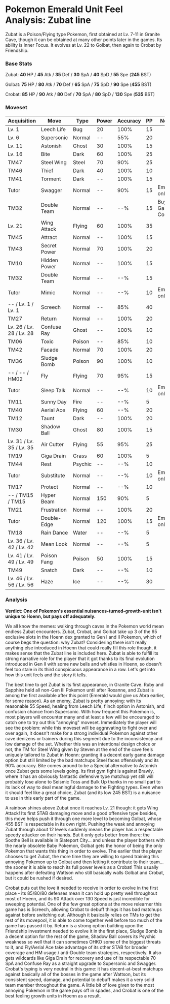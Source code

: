 # Pokemon Emerald Unit Feel Analysis: Zubat line

Zubat is a Poison/Flying type Pokemon, first obtained at Lv. 7-11 in Granite Cave, though it can be obtained at many other points later in the games. Its ability is Inner Focus. It evolves at Lv. 22 to Golbat, then again to Crobat by Friendship.

### Base Stats

Zubat: **40** HP / **45** Atk / **35** Def / **30** SpA / **40** SpD / **55** Spe (**245** BST)

Golbat: **75** HP / **80** Atk / **70** Def / **65** SpA / **75** SpD / **90** Spe (**455** BST)

Crobat: **85** HP / **90** Atk / **80** Def / **70** SpA / **80** SpD / **130** Spe (**535** BST)

### Moveset

| Acquisition              | Move         | Type    | Power | Accuracy | PP | Notes              |
|--------------------------|--------------|---------|-------|----------|----|--------------------|
| Lv. 1                    | Leech Life   | Bug     | 20    | 100%     | 15 |                    |
| Lv. 6                    | Supersonic   | Normal  | --    | 55%      | 20 |                    |
| Lv. 11                   | Astonish     | Ghost   | 30    | 100%     | 15 |                    |
| Lv. 16                   | Bite         | Dark    | 60    | 100%     | 25 |                    |
| TM47                     | Steel Wing   | Steel   | 70    | 90%      | 25 |                    |
| TM46                     | Thief        | Dark    | 40    | 100%     | 10 |                    |
| TM41                     | Torment      | Dark    | --    | 100%     | 15 |                    |
| Tutor                    | Swagger      | Normal  | --    | 90%      | 15 | Emerald only       |
| TM32                     | Double Team  | Normal  | --    | --%      | 15 | Buy at Game Corner |
| Lv. 21                   | Wing Attack  | Flying  | 60    | 100%     | 35 |                    |
| TM45                     | Attract      | Normal  | --    | 100%     | 15 |                    |
| TM43                     | Secret Power | Normal  | 70    | 100%     | 20 |                    |
| TM10                     | Hidden Power | Normal  | --    | 100%     | 15 |                    |
| TM32                     | Double Team  | Normal  | --    | --%      | 15 |                    |
| Tutor                    | Mimic        | Normal  | --    | --%      | 10 | Emerald only       |
| -- / Lv. 1 / Lv. 1       | Screech      | Normal  | --    | 85%      | 40 |                    |
| TM27                     | Return       | Normal  | --    | 100%     | 20 |                    |
| Lv. 26 / Lv. 28 / Lv. 28 | Confuse Ray  | Ghost   | --    | 100%     | 10 |                    |
| TM06                     | Toxic        | Poison  | --    | 85%      | 10 |                    |
| TM42                     | Facade       | Normal  | 70    | 100%     | 20 |                    |
| TM36                     | Sludge Bomb  | Poison  | 90    | 100%     | 10 |                    |
| -- / -- / HM02           | Fly          | Flying  | 70    | 95%      | 15 |                    |
| Tutor                    | Sleep Talk   | Normal  | --    | --%      | 10 | Emerald only       |
| TM11                     | Sunny Day    | Fire    | --    | --%      | 5  |                    |
| TM40                     | Aerial Ace   | Flying  | 60    | --%      | 20 |                    |
| TM12                     | Taunt        | Dark    | --    | 100%     | 20 |                    |
| TM30                     | Shadow Ball  | Ghost   | 80    | 100%     | 15 |                    |
| Lv. 31 / Lv. 35 / Lv. 35 | Air Cutter   | Flying  | 55    | 95%      | 25 |                    |
| TM19                     | Giga Drain   | Grass   | 60    | 100%     | 5  |                    |
| TM44                     | Rest         | Psychic | --    | --%      | 10 |                    |
| Tutor                    | Substitute   | Normal  | --    | --%      | 10 | Emerald only       |
| TM17                     | Protect      | Normal  | --    | --%      | 10 |                    |
| -- / TM15 / TM15         | Hyper Beam   | Normal  | 150   | 90%      | 5  |                    |
| TM21                     | Frustration  | Normal  | --    | 100%     | 20 |                    |
| Tutor                    | Double-Edge  | Normal  | 120   | 100%     | 15 | Emerald only       |
| TM18                     | Rain Dance   | Water   | --    | --%      | 5  |                    |
| Lv. 36 / Lv. 42 / Lv. 42 | Mean Look    | Normal  | --    | --%      | 5  |                    |
| Lv. 41 / Lv. 49 / Lv. 49 | Poison Fang  | Poison  | 50    | 100%     | 15 |                    |
| TM49                     | Snatch       | Dark    | --    | --%      | 10 |                    |
| Lv. 46 / Lv. 56 / Lv. 56 | Haze         | Ice     | --    | --%      | 30 |                    |

### Analysis

**Verdict: One of Pokemon's essential nuisances-turned-growth-unit isn't unique to Hoenn, but pays off adequately.**

We all know the memes: walking through caves in the Pokemon world mean endless Zubat encounters. Zubat, Crobat, and Golbat take up 3 of the 65 exclusive slots in the Hoenn dex granted to Gen I and II Pokemon, which of course begs the question: why Zubat? Considering there isn't really anything else introduced in Hoenn that could really fill this role though, it makes sense that the Zubat line is included here. Zubat is able to fulfill its strong narrative role for the player that it got thanks to its final evolution introduced in Gen II with some new bells and whistles in Hoenn, so doesn't feel too stale in its third conspicuous appearance in a row. Let's get into how this unit feels and the story it tells.

The best time to get Zubat is its first appearance, in Granite Cave. Ruby and Sapphire held all non-Gen III Pokemon until after Roxanne, and Zubat is among the first available after this point (Emerald would give us Abra earlier, for some reason). As an enemy, Zubat is pretty annoying: with its reasonable 55 Speed, healing from Leech Life, flinch option in Astonish, and confusion chance from Supersonic. With how frequent this Pokemon is, most players will encounter many and at least a few will be encouraged to catch one to try out this "annoying" moveset. Immediately the player will see the problem: while this moveset will be aggravating to fight over and over again, it doesn't make for a strong individual Pokemon against other cave denizens or trainers during this segment due to the inconsistency and low damage of the set. Whether this was an intentional design choice or not, the TM for Steel Wing given by Steven at the end of the cave feels uniquely tailored to Zubat in Hoenn: granting it a decent early game damage option but still limited by the bad matchups Steel faces offensively and its 90% accuracy. Bite comes around to be a Special alternative to Astonish once Zubat gets some levels going. Its first gym fight is against Brawly, where it has an obviously fantastic defensive type matchup yet still will probably lose alone to Seismic Toss and Bulk Up thanks in no small part to its lack of way to deal meaningful damage to the Fighting types. Even when it should feel like a great choice, Zubat (and its low 245 BST) is a nuisance to use in this early part of the game.

A rainbow shines above Zubat once it reaches Lv. 21 though: it gets Wing Attack! Its first STAB damaging move and a good offensive type besides, this move helps push it through one more level to becoming Golbat, whose 455 BST is respectable in its own right. Pushing the weak and annoying Zubat through about 12 levels suddenly means the player has a respectable speedy attacker on their hands. But it only gets better from there: the Soothe Bell is available in Slateport City... and unless the player bothers with the nearly obsolete Baby Pokemon, Golbat gets the honor of being the only Pokemon that wants this thing in order to evolve. The earlier that the player chooses to get Zubat, the more time they are willing to spend training this annoying Pokemon up to Golbat and then letting it contribute to their team... the sooner it is able to reach its full power levels as a Crobat! This usually happens after defeating Wattson who still basically walls Golbat and Crobat, but it could be rushed if desired.

Crobat puts out the love it needed to receive in order to evolve in the first place - its 85/80/80 defenses mean it can hold up pretty well throughout most of Hoenn, and its 90 Attack over 130 Speed is just incredible for sweeping potential. One of the few great options at the move relearner this game has is Screech, allowing Crobat to debuff things it has bad matchups against before switching out. Although it basically relies on TMs to get the rest of its movepool, it is able to come together well before too much of the game has passed it by. Return is a strong option building upon the Friendship investment needed to evolve it in the first place, Sludge Bomb is a decent option for the rest of the game, Shadow Ball covers its Psychic weakness so well that it can sometimes OHKO some of the biggest threats to it, and Fly/Aerial Ace take advantage of its other STAB for broader coverage and HM usage / anti-Double team strategies, respectively. It also gets wildcards like Giga Drain for recovery and use of its respectable 70 SpA and Confuse Ray as a straight upgrade to Supersonic and Swagger. Crobat's typing is very neutral in this game: it has decent-at-best matchups against basically all of the bosses in the game after Wattson, but its consistent speed, damage, and potential to debuff makes it a very solid team member throughout the game. A little bit of love given to the most annoying Pokemon in the game pays off in spades, and Crobat is one of the best feeling growth units in Hoenn as a result.


